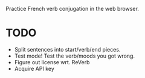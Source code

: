 Practice French verb conjugation in the web browser.

TODO
====
* Split sentences into start/verb/end pieces.
* Test mode! Test the verb/moods you got wrong.
* Figure out license wrt. ReVerb
* Acquire API key
